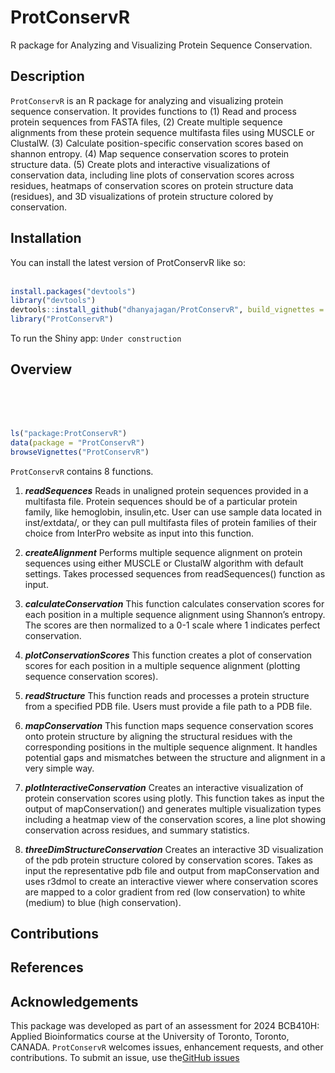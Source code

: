 
<!-- README.md is generated from README.Rmd. Please edit that file -->

# ProtConservR

R package for Analyzing and Visualizing Protein Sequence Conservation.
<!-- badges: start --> <!-- badges: end -->

## Description

`ProtConservR` is an R package for analyzing and visualizing protein
sequence conservation. It provides functions to (1) Read and process
protein sequences from FASTA files, (2) Create multiple sequence
alignments from these protein sequence multifasta files using MUSCLE or
ClustalW. (3) Calculate position-specific conservation scores based on
shannon entropy. (4) Map sequence conservation scores to protein
structure data. (5) Create plots and interactive visualizations of
conservation data, including line plots of conservation scores across
residues, heatmaps of conservation scores on protein structure data
(residues), and 3D visualizations of protein structure colored by
conservation.

## Installation

You can install the latest version of ProtConservR like so: <br> <br>

``` r
install.packages("devtools")
library("devtools")
devtools::install_github("dhanyajagan/ProtConservR", build_vignettes = TRUE)
library("ProtConservR")
```

To run the Shiny app: `Under construction`

## Overview

<br> <br> <br>

``` r
ls("package:ProtConservR")
data(package = "ProtConservR") 
browseVignettes("ProtConservR")
```

`ProtConservR` contains 8 functions.

1.  ***readSequences*** Reads in unaligned protein sequences provided in
    a multifasta file. Protein sequences should be of a particular
    protein family, like hemoglobin, insulin,etc. User can use sample
    data located in inst/extdata/, or they can pull multifasta files of
    protein families of their choice from InterPro website as input into
    this function.

2.  ***createAlignment*** Performs multiple sequence alignment on
    protein sequences using either MUSCLE or ClustalW algorithm with
    default settings. Takes processed sequences from readSequences()
    function as input.

3.  ***calculateConservation*** This function calculates conservation
    scores for each position in a multiple sequence alignment using
    Shannon’s entropy. The scores are then normalized to a 0-1 scale
    where 1 indicates perfect conservation.

4.  ***plotConservationScores*** This function creates a plot of
    conservation scores for each position in a multiple sequence
    alignment (plotting sequence conservation scores).

5.  ***readStructure*** This function reads and processes a protein
    structure from a specified PDB file. Users must provide a file path
    to a PDB file.

6.  ***mapConservation*** This function maps sequence conservation
    scores onto protein structure by aligning the structural residues
    with the corresponding positions in the multiple sequence alignment.
    It handles potential gaps and mismatches between the structure and
    alignment in a very simple way.

7.  ***plotInteractiveConservation*** Creates an interactive
    visualization of protein conservation scores using plotly. This
    function takes as input the output of mapConservation() and
    generates multiple visualization types including a heatmap view of
    the conservation scores, a line plot showing conservation across
    residues, and summary statistics.

8.  ***threeDimStructureConservation*** Creates an interactive 3D
    visualization of the pdb protein structure colored by conservation
    scores. Takes as input the representative pdb file and output from
    mapConservation and uses r3dmol to create an interactive viewer
    where conservation scores are mapped to a color gradient from red
    (low conservation) to white (medium) to blue (high conservation).

## Contributions

## References

## Acknowledgements

This package was developed as part of an assessment for 2024 BCB410H:
Applied Bioinformatics course at the University of Toronto, Toronto,
CANADA. `ProtConservR` welcomes issues, enhancement requests, and other
contributions. To submit an issue, use the[GitHub
issues](https://github.com/dhanyajagan/ProtConservR/issues)
